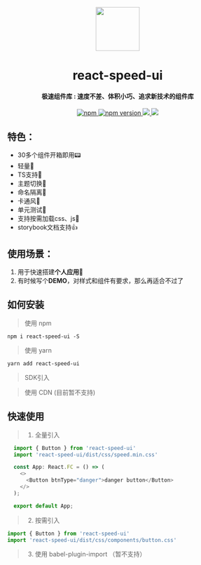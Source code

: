 <p align="center">
<img src="https://cdn.lijinke.cn/logo.png" width="100"/>
</p>

<h1 align="center">
react-speed-ui
</h1>

<h4 align="center">
 极速组件库 : 速度不差、体积小巧、追求新技术的组件库
</h4>

<p align="center">
  <a href="https://www.npmjs.com/package/react-speed-ui" title="npm">
    <img src="https://img.shields.io/npm/dm/react-speed-ui.svg?style=for-the-badge" alt="npm"/>
  </a>
   <a href="https://badge.fury.io/js/react-speed-ui" title="npm">
    <img src="https://img.shields.io/npm/v/react-speed-ui.svg?style=for-the-badge" alt="npm version"/>
  </a>
  <a href="https://isitmaintained.com/project/react-speed-ui/react-speed-ui">
    <img src="https://img.shields.io/github/issues/ccj-007/react-speed-ui.svg?style=for-the-badge"/>
  </a>
  <a href="https://github.com/react-speed-ui/react-speed-ui">
    <img src="https://img.shields.io/github/stars/ccj-007/react-speed-ui.svg?style=for-the-badge" />
  </a>
</p>


## 特色：

- 30多个组件开箱即用📟
-  轻量📎 
- TS支持💎
- 主题切换💱 
- 命名隔离🔞
- 卡通风🔫
- 单元测试📧
- 支持按需加载css、js🎉
- storybook文档支持👍

## 使用场景： 

1. 用于快速搭建**个人应用**📨
2. 有时候写个**DEMO**，对样式和组件有要求，那么再适合不过了

## 如何安装

> 使用 npm 
```
npm i react-speed-ui -S
```

> 使用 yarn
```
yarn add react-speed-ui
```

> SDK引入
<link rel="stylesheet" href="./node_modules/react-speed-ui/dist/css/speed.min.css">
<script type="text/javascript" src="./node_modules/react-speed-ui/dist/lib/speed.js"></script>

> 使用 CDN (目前暂不支持)


## 快速使用
> 1. 全量引入

```js
  import { Button } from 'react-speed-ui'
  import 'react-speed-ui/dist/css/speed.min.css'

  const App: React.FC = () => (
    <>
      <Button btnType="danger">danger button</Button>
    </>
  );

  export default App;
```


> 2. 按需引入

```js
import { Button } from 'react-speed-ui'
import 'react-speed-ui/dist/css/components/button.css'
```

> 3. 使用 babel-plugin-import （暂不支持）

